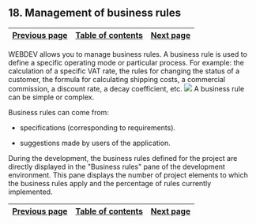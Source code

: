 
## 18. Management of business rules
			

| [Previous page](../Concepts_WB/1410087456.md) | [Table of contents](../Concepts_WB/1410087102.md) | [Next page](../Concepts_WB/1410087458.md) |
| --- | --- | --- |



<a name="NOTE1"></a>
<a name="NOTE1_1"></a>
WEBDEV allows you to manage business rules. A business rule is used to define a specific operating mode or particular process. For example: the calculation of a specific VAT rate, the rules for changing the status of a customer, the formula for calculating shipping costs, a commercial commission, a discount rate, a decay coefficient, etc.
![](https://doc.pcsoft.fr/en-US/images/image.awp?langid=3&name=P3-Gestion%20des%20r%E8gles%20m%E9tier.gif)
A business rule can be simple or complex.

Business rules can come from:

- specifications (corresponding to requirements).

- suggestions made by users of the application.




During the development, the business rules defined for the project are directly displayed in the "Business rules" pane of the development environment. This pane displays the number of project elements to which the business rules apply and the percentage of rules currently implemented.

| [Previous page](../Concepts_WB/1410087456.md) | [Table of contents](../Concepts_WB/1410087102.md) | [Next page](../Concepts_WB/1410087458.md) |
| --- | --- | --- |




